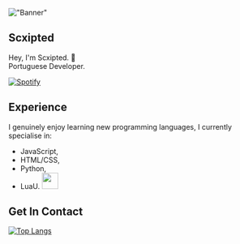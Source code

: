 !["Banner"](https://doy2mn9upadnk.cloudfront.net/uploads/default/optimized/4X/7/c/2/7c2aa4aacb769fab0f41129470ddc3807b520a51_2_690x172.png)
 
## Scxipted
 
Hey, I'm Scxipted. 👋  
Portuguese Developer.
 
[![Spotify](https://scxipted.vercel.app/api/spotify)](https://open.spotify.com/user/scxipted)

 
## Experience
 
I genuinely enjoy learning new programming languages, I currently specialise in:
 
- JavaScript,
- HTML/CSS,
- Python,
- LuaU. <img height="32" width="32" src="https://cdn.jsdelivr.net/npm/simple-icons@v4/icons/lua.svg" />
 
## Get In Contact



[![Top Langs](https://github-readme-stats.vercel.app/api/top-langs/?username=anuraghazra&layout=compact)](https://github.com/anuraghazra/github-readme-stats)
